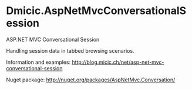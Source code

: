 Dmicic.AspNetMvcConversationalSession
=====================================

ASP.NET MVC Conversational Session

Handling session data in tabbed browsing scenarios.

Information and examples: http://blog.micic.ch/net/asp-net-mvc-conversational-session

Nuget package: http://nuget.org/packages/AspNetMvc.Conversation/

